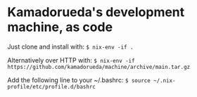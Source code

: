 # Kamadorueda's development machine, as code

Just clone and install with:
`$ nix-env -if .`

Alternatively over HTTP with:
`$ nix-env -if https://github.com/kamadorueda/machine/archive/main.tar.gz`

Add the following line to your ~/.bashrc:
`$ source ~/.nix-profile/etc/profile.d/bashrc`
